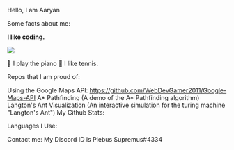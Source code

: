 Hello, I am Aaryan 

Some facts about me:

**I like coding.** <p><img src="https://github.com/WebDevGamer2011/WebDevGamer2011/blob/main/Pepecoding.gif" /></p>
🎵 I play the piano
🎾 I like tennis.

Repos that I am proud of:

Using the Google Maps API: https://github.com/WebDevGamer2011/Google-Maps-API
A* Pathfinding (A demo of the A* Pathfinding algorithm)
Langton's Ant Visualization (An interactive simulation for the turing machine "Langton's Ant")
My Github Stats:


Languages I Use:


Contact me:
My Discord ID is Plebus Supremus#4334
